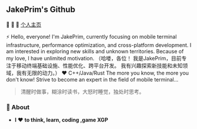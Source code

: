 ## JakePrim's Github

👋 👋 👋 <a href="https://www.yuque.com/jakeprim">个人主页</a>

⚡ Hello, everyone! I'm JakePrim, currently focusing on mobile terminal infrastructure, performance optimization, and cross-platform development. I am interested in exploring new skills and unknown territories. Because of my love, I have unlimited motivation.
（哈喽，各位！ 我是JakePrim，目前专注于移动终端基础设施、性能优化、跨平台开发。 我有兴趣探索新技能和未知领域，我有无限的动力。）
 ♥  C++/Java/Rust
The more you know, the more you don't know! Strive to become an expert in the field of mobile terminal...
 
> 清醒时做事，糊涂时读书，大怒时睡觉，独处时思考。

### 🚀 About
- **I** ❤️ **to think, learn, coding ,game XGP**
